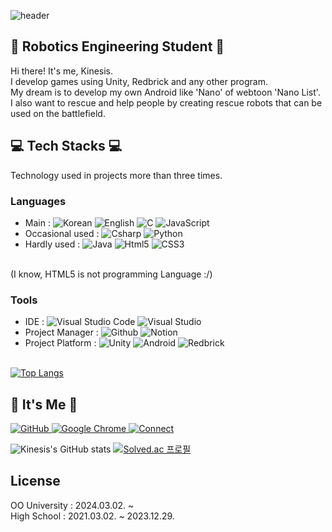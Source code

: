 <!-- Kinesis's ReadMe -->
![header](https://capsule-render.vercel.app/api?type=waving&color=FF2E63&height=250&descAlign=50&fontAlign=50&section=header&text=Kinesis&fontSize=65&fontColor=EAEAEA&animation=twinkling)  

## 🤖 Robotics Engineering Student 🤖
Hi there! It's me, Kinesis.<br/>
I develop games using Unity, Redbrick and any other program.<br/>
My dream is to develop my own Android like 'Nano' of webtoon 'Nano List'. <br/>
I also want to rescue and help people by creating rescue robots that can be used on the battlefield.
<br/>

## 💻 Tech Stacks 💻
Technology used in projects more than three times.

### Languages
- Main : 
<img alt="Korean" src ="https://img.shields.io/badge/Korean-CD313A.svg?&style=flat-square&color=0047A0"/> <img alt="English" src ="https://img.shields.io/badge/English-BB133E.svg?&style=flat-square&color=BB133E"/> <img alt="C" src ="https://img.shields.io/badge/C-A8B9CC.svg?&style=flat-square&logo=C&logoColor=white"/> <img alt="JavaScript" src ="https://img.shields.io/badge/JavaScript-F7DF1E.svg?&style=flat-square&logo=JavaScript&logoColor=white"/>
- Occasional used : 
<img alt="Csharp" src ="https://img.shields.io/badge/Csharp-512BD4.svg?&style=flat-square&logo=Csharp&logoColor=white"/> <img alt="Python" src ="https://img.shields.io/badge/Python-3776AB.svg?&style=flat-square&logo=Python&logoColor=white"/> 
- Hardly used :
<img alt="Java" src ="https://img.shields.io/badge/Java-007396.svg?&style=flat-square&logo=Java&logoColor=white"/> <img alt="Html5" src ="https://img.shields.io/badge/HTML5-E34F26.svg?&style=flat-square&logo=HTML5&logoColor=white"/> <img alt="CSS3" src ="https://img.shields.io/badge/CSS3-FF9933.svg?&style=flat-square&logo=CSS3&logoColor=white"/>
<br/>
(I know, HTML5 is not programming Language :/)

### Tools
- IDE : 
<img alt="Visual Studio Code" src ="https://img.shields.io/badge/Visual Studio Code-007ACC.svg?&style=flat-square&logo=Visual Studio Code&logoColor=white"/> <img alt="Visual Studio" src ="https://img.shields.io/badge/visual studio-5C2D91.svg?&style=flat-square&logo=Visual Studio&logoColor=white"/> <br/>
- Project Manager : 
<img alt="Github" src ="https://img.shields.io/badge/Github-181717.svg?&style=flat-square&logo=Github&logoColor=white"/> <img alt="Notion" src ="https://img.shields.io/badge/Notion-000000.svg?&style=flat-square&logo=Notion&logoColor=white"/> <br/>
- Project Platform : 
<img alt="Unity" src ="https://img.shields.io/badge/Unity-FAFAFA.svg?&style=flat-square&logo=Unity&logoColor=black"/> <img alt="Android" src ="https://img.shields.io/badge/Android-3DDC84.svg?&style=flat-square&logo=Android&logoColor=white"/> <img alt="Redbrick" src ="https://img.shields.io/badge/Redbrick-C6084A.svg?&style=flat-square&logo=Redbrick&logoColor=black"/> <br/><br/>

[![Top Langs](https://github-readme-stats.vercel.app/api/top-langs/?username=kinesis19&layout=compact&hide=ShaderLab)](https://github.com/anuraghazra/github-readme-stats)
<br/>

## 🌹 It's Me 🌹
<a href = "https://github.com/kinesis19"><img alt="GitHub" src ="https://img.shields.io/badge/GitHub-181717.svg?&style=for-the-badge&logo=GitHub&logoColor=white"/> 
<a href = "https://litt.ly/kinesis"><img alt="Google Chrome" src ="https://img.shields.io/badge/HomePage-4285F4.svg?&style=for-the-badge&logo=Google Chrome&logoColor=white"/>
<a href = "mailto:kinesis@zer.kro.kr"><img alt="Connect" src 
="https://img.shields.io/badge/Email-EA4335.svg?&style=for-the-badge&logo=Gmail&logoColor=white"/></a>


![Kinesis's GitHub stats](https://github-readme-stats.vercel.app/api?username=kinesis19&show_icons=true&theme=neon) [![Solved.ac 프로필](http://mazassumnida.wtf/api/v2/generate_badge?boj=nanolist)](https://solved.ac/nanolist)
<br/>

## License
OO University : 2024.03.02. ~ <br>
High School : 2021.03.02. ~ 2023.12.29.<br>

</div>
